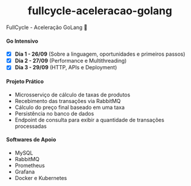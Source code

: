 <h1 align="center">fullcycle-aceleracao-golang</h1>

<p> FullCycle - Aceleração GoLang 🚀 </p>

#### Go Intensivo

- [x] **Dia 1 - 26/09** (Sobre a linguagem, oportunidades e primeiros passos)
- [x] **Dia 2 - 27/09** (Performance e Multithreading)
- [x] **Dia 3 - 29/09** (HTTP, APIs e Deployment)

#### Projeto Prático

- Microsserviço de cálculo de taxas de produtos
- Recebimento das transações via RabbitMQ
- Cálculo do preço final baseado em uma taxa
- Persistência no banco de dados
- Endpoint de consulta para exibir a quantidade de transações processadas

#### Softwares de Apoio

- MySQL
- RabbitMQ
- Prometheus
- Grafana
- Docker e Kubernetes
